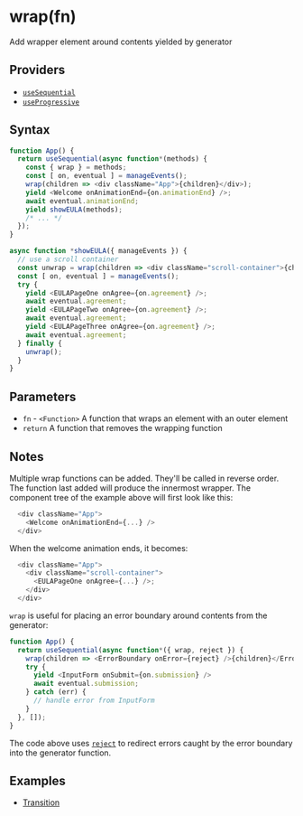 # wrap(fn)

Add wrapper element around contents yielded by generator

## Providers

* [`useSequential`](useSequential.md)
* [`useProgressive`](useProgressive.md)

## Syntax

```js
function App() {
  return useSequential(async function*(methods) {
    const { wrap } = methods;
    const [ on, eventual ] = manageEvents();
    wrap(children => <div className="App">{children}</div>);
    yield <Welcome onAnimationEnd={on.animationEnd} />;
    await eventual.animationEnd;
    yield showEULA(methods);
    /* ... */
  });
}

async function *showEULA({ manageEvents }) {
  // use a scroll container
  const unwrap = wrap(children => <div className="scroll-container">{children}</div>)
  const [ on, eventual ] = manageEvents();
  try {
    yield <EULAPageOne onAgree={on.agreement} />;
    await eventual.agreement;
    yield <EULAPageTwo onAgree={on.agreement} />;
    await eventual.agreement;
    yield <EULAPageThree onAgree={on.agreement} />;
    await eventual.agreement;
  } finally {
    unwrap();
  }
}
```

## Parameters

* `fn` - `<Function>` A function that wraps an element with an outer element
* `return` A function that removes the wrapping function

## Notes

Multiple wrap functions can be added. They'll be called in reverse order. The function last added will produce the
innermost wrapper. The component tree of the example above will first look like this:

```js
  <div className="App">
    <Welcome onAnimationEnd={...} />
  </div>
```

When the welcome animation ends, it becomes:

```js
  <div className="App">
    <div className="scroll-container">
      <EULAPageOne onAgree={...} />;
    </div>
  </div>
```

`wrap` is useful for placing an error boundary around contents from the generator:

```js
function App() {
  return useSequential(async function*({ wrap, reject }) {
    wrap(children => <ErrorBoundary onError={reject} />{children}</ErrorBoundary>);
    try {
      yield <InputForm onSubmit={on.submission} />
      await eventual.submission;
    } catch (err) {
      // handle error from InputForm
    }
  }, []);
}
```

The code above uses [`reject`](./reject.md) to redirect errors caught by the error boundary into the generator
function.

## Examples

* [Transition](../examples/transition/README.md)
